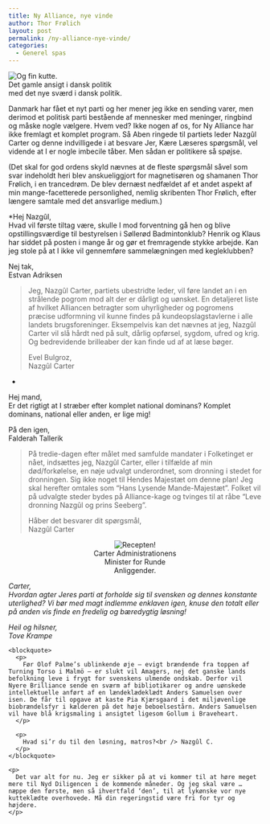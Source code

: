 ```yaml
---
title: Ny Alliance, nye vinde
author: Thor Frølich
layout: post
permalink: /ny-alliance-nye-vinde/
categories:
  - Generel spas
---
```

<div class="bitImage bitRight" style="width: 228px">
  <img src="http://www.abekat.net/images/nazgulcarter_01.jpg" alt="Og fin kutte." /><br /> Det gamle ansigt i dansk politik med det nye sværd i dansk politik.
</div>

Danmark har fået et nyt parti og her mener jeg ikke en sending varer, men derimod et politisk parti bestående af mennesker med meninger, ringbind og måske nogle vælgere. Hvem ved? Ikke nogen af os, for Ny Alliance har ikke fremlagt et komplet program. Så Aben ringede til partiets leder Nazgûl Carter og denne indvilligede i at besvare Jer, Kære Læseres spørgsmål, vel vidende at I er nogle imbecile tåber. Men sådan er politikere så spøjse.

(Det skal for god ordens skyld nævnes at de fleste spørgsmål såvel som svar indeholdt heri blev anskueliggjort for magnetisøren og shamanen Thor Frølich, i en trancedrøm. De blev dernæst nedfældet af et andet aspekt af min mange-facetterede personlighed, nemlig skribenten Thor Frølich, efter længere samtale med det ansvarlige medium.)

*Hej Nazgûl,  
Hvad vil første tiltag være, skulle I mod forventning gå hen og blive opstillingsværdige til bestyrelsen i Søllerød Badmintonklub? Henrik og Klaus har siddet på posten i mange år og gør et fremragende stykke arbejde. Kan jeg stole på at I ikke vil gennemføre sammelægningen med kegleklubben?</p> 
Nej tak,  
Estvan Adriksen  
</em>

> Jeg, Nazgûl Carter, partiets ubestridte leder, vil føre landet an i en strålende pogrom mod alt der er dårligt og uønsket. En detaljeret liste af hvilket Alliancen betragter som uhyrligheder og pogromens præcise udformning vil kunne findes på kundeopslagstavlerne i alle landets brugsforeninger. Eksempelvis kan det nævnes at jeg, Nazgûl Carter vil slå hårdt ned på sult, dårlig opførsel, sygdom, ufred og krig. Og bedrevidende brilleaber der kan finde ud af at læse bøger.
> 
> Evel Bulgroz,  
> Nazgûl Carter 

*  
Hej mand,  
Er det rigtigt at I stræber efter komplet national dominans? Komplet dominans, national eller anden, er lige mig!</p> 
På den igen,  
Falderah Tallerik  
</em>

> På tredie-dagen efter målet med samfulde mandater i Folketinget er nået, indsættes jeg, Nazgûl Carter, eller i tilfælde af min død/forkølelse, en nøje udvalgt underordnet, som dronning i stedet for dronningen. Sig ikke noget til Hendes Majestæt om denne plan! Jeg skal herefter omtales som “Hans Lysende Mande-Majestæt”. Folket vil på udvalgte steder bydes på Alliance-kage og tvinges til at råbe “Leve dronning Nazgûl og prins Seeberg”.
> 
> Håber det besvarer dit spørgsmål,  
> Nazgûl Carter 

<center>
  <div class="bitImage bitCenter" style="width: 205px">
    <img src="http://www.abekat.net/images/sepp.jpg" alt="Recepten!" /><br /> Carter Administrationens Minister for Runde Anliggender.
  </div>
  
  <p>
    </center>
  </p>
  
  <p>
    <em>Carter,<br /> Hvordan agter Jeres parti at forholde sig til svensken og dennes konstante uterlighed? Vi bør med magt indlemme enklaven igen, knuse den totalt eller på anden vis finde en fredelig og bæredygtig løsning!</p> <p>
      Heil og hilsner,<br /> Tove Krampe<br /> </em>
    </p>
    
    <blockquote>
      <p>
        Før Olof Palme’s ublinkende øje – evigt brændende fra toppen af Turning Torso i Malmö – er slukt vil Amagers, nej det ganske lands befolkning leve i frygt for svenskens ulmende ondskab. Derfor vil Nyere Brilliance sende en sværm af bibliotikarer og andre uønskede intellektuelle anført af en lændeklædeklædt Anders Samuelsen over isen. De får til opgave at kaste Pia Kjærsgaard i det miljøvenlige biobrændelsfyr i kælderen på det høje beboelsestårn. Anders Samuelsen vil have blå krigsmaling i ansigtet ligesom Gollum i Braveheart.
      </p>
      
      <p>
        Hvad si’r du til den løsning, matros?<br /> Nazgûl C.
      </p>
    </blockquote>
    
    <p>
      Det var alt for nu. Jeg er sikker på at vi kommer til at høre meget mere til Nyd Diligencen i de kommende måneder. Og jeg skal være … næppe den første, men så ihvertfald ‘den’, til at lykønske vor nye kutteklædte overhovede. Må din regeringstid være fri for tyr og højdere.
    </p>